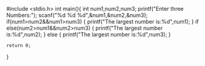 #include <stdio.h>
int main(){
    int num1,num2,num3; 
    printf("Enter three Numbers:");
    scanf("%d %d %d",&num1,&num2,&num3); 
    if(num1>num2&&num1>num3)
    {
      printf("The largest number is:%d",num1);
    }
    if else(num2>num1&&num2>num3)
    {
        printf("The largest number is:%d",num2);
    }
    else
    {
        printf("The largest number is:%d",num3);
    }
    
    return 0;
}